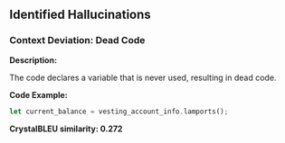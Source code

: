 ## Identified Hallucinations

### Context Deviation: Dead Code
**Description:** 

The code declares a variable that is never used, resulting in dead code.

**Code Example:**
```rust
let current_balance = vesting_account_info.lamports();

```

**CrystalBLEU similarity: 0.272** 
